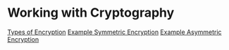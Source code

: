 # Working with Cryptography
[Types of Encryption](Types.ipynb)
[Example Symmetric Encryption](AES_example.ipynb)
[Example Asymmetric Encryption](RSA_example.ipynb)
